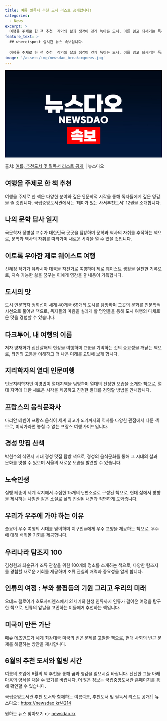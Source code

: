 ```yaml
---
title: 여름 필독서 추천 도서 리스트 공개합니다!
categories:
  - News
excerpt: >
  여행을 주제로 한 책 추천  작가의 삶과 생각이 깊게 녹아든 도서, 이를 읽고 되새기는 독서는 여행을 떠난 …
feature_text: >
  ## whereispost 실시간 뉴스 속보입니다.

  여행을 주제로 한 책 추천  작가의 삶과 생각이 깊게 녹아든 도서, 이를 읽고 되새기는 독서는 여행을 떠난 …
image: '/assets/img/newsdao_breakingnews.jpg'
---
```


![뉴스다오 속보](/assets/img/newsdao_breakingnews.jpg)

<p>출처: <a href="https://newsdao.kr/4214" rel="dofollow">여름, 추천도서 및 필독서 리스트 공개!</a> | 뉴스다오</p>

<h2 data-ke-size="size26">여행을 주제로 한 책 추천</h2>
<p data-ke-size="size16">여행을 주제로 한 책은 다양한 분야와 깊은 인문학적 시각을 통해 독자들에게 깊은 영감을 줄 것입니다. 국립중앙도서관에서는 '테마가 있는 사서추천도서' 12권을 소개합니다.</p>

<h2 data-ke-size="size24">나의 문학 답사 일지</h2>
<p data-ke-size="size16">국문학자 정병설 교수가 대한민국 곳곳을 탐방하며 문학과 역사의 자취를 추적하는 책으로, 문학과 역사의 자취를 따라가며 새로운 시각을 열 수 있을 것입니다. </p>

<h2 data-ke-size="size24">이토록 우아한 제로 웨이스트 여행</h2>
<p data-ke-size="size16">신혜정 작가가 유라시아 대륙을 자전거로 여행하며 제로 웨이스트 생활을 실천한 기록으로, 지속 가능한 삶을 꿈꾸는 이에게 영감을 줄 내용이 가득합니다.</p>

<h2 data-ke-size="size24">도시의 맛</h2>
<p data-ke-size="size16">도시 인문학자 정희섭이 세계 40개국 69개의 도시를 탐방하며 그곳의 문화를 인문학적 시선으로 풀어낸 책으로, 독자들의 마음을 설레게 할 명언들을 통해 도시 여행의 다채로운 맛을 경험할 수 있습니다.</p>

<h2 data-ke-size="size24">다크투어, 내 여행의 이름</h2>
<p data-ke-size="size16">저자 양재화가 집단살해의 현장을 여행하며 고통을 기억하는 것의 중요성을 깨닫는 책으로, 타인의 고통을 이해하고 더 나은 미래를 고민해 보게 합니다.</p>

<h2 data-ke-size="size24">지리학자의 열대 인문여행</h2>
<p data-ke-size="size16">인문지리학자인 이영민이 열대지역을 탐방하며 열대의 진정한 모습을 소개한 책으로, 열대 지역에 대한 새로운 시각을 제공하고 진정한 열대를 경험할 방법을 안내합니다.</p>

<h2 data-ke-size="size24">프랑스의 음식문화사</h2>
<p data-ke-size="size16">마리안 테벤이 프랑스 음식이 세계 최고가 되기까지의 역사를 다양한 관점에서 다룬 책으로, 미식가라면 놓칠 수 없는 프랑스 여행 가이드입니다.</p>

<h2 data-ke-size="size24">경성 맛집 산책</h2>
<p data-ke-size="size16">박현수의 식민지 시대 경성 맛집 탐방 책으로, 경성의 음식문화를 통해 그 시대의 삶과 문화를 엿볼 수 있으며 서울의 새로운 모습을 발견할 수 있습니다.</p>

<h2 data-ke-size="size24">노숙인생</h2>
<p data-ke-size="size16">실뱅 테송이 세계 각지에서 수집한 15개의 단편소설로 구성된 책으로, 현대 삶에서 방향을 제시하는 나침반 같은 소설로 삶의 진실된 내면과 직면하게 도와줍니다.</p>

<h2 data-ke-size="size24">우리가 우주에 가야 하는 이유</h2>
<p data-ke-size="size16">폴윤이 우주 여행의 시대를 맞이하며 지구인들에게 우주 교양을 제공하는 책으로, 우주에 대해 배워볼 기회를 제공합니다.</p>

<h2 data-ke-size="size24">우리나라 탐조지 100</h2>
<p data-ke-size="size16">김성현과 최순규가 조류 관찰을 위한 100개의 명소를 소개하는 책으로, 다양한 탐조지를 경험할 새로운 기회를 제공하며 조류 관찰의 매력과 중요성을 알게 합니다.</p>

<h2 data-ke-size="size24">인류의 여정 : 부와 불평등의 기원 그리고 우리의 미래</h2>
<p data-ke-size="size16">오데드 갤로어가 호모사피엔스에서 21세기의 현생 인류까지 인류가 걸어온 여정을 탐구한 책으로, 인류의 앞날을 고민하는 이들에게 추천하는 책입니다.</p>

<h2 data-ke-size="size24">미국이 만든 가난</h2>
<p data-ke-size="size16">매슈 데즈먼드가 세계 최강대국 미국의 빈곤 문제를 고찰한 책으로, 현대 사회의 빈곤 문제를 해결하는 방안을 제시합니다.</p>

<h2 data-ke-size="size24">6월의 추천 도서와 힐링 시간</h2>
<p data-ke-size="size16">여름의 초입에 6월의 책 추천을 통해 꿈과 영감을 얻으시길 바랍니다. 선선한 그늘 아래 마음의 양식을 채울 수 있기를 바랍니다. 더 많은 정보는 국립중앙도서관 홈페이지를 통해 확인할 수 있습니다.</p>
<p data-ke-size="size16">국립중앙도서관 추천 도서와 함께하는 여름여름, 추천도서 및 필독서 리스트 공개! | 뉴스다오 : <a href="https://newsdao.kr/4214">https://newsdao.kr/4214</a></p> 

원하는 뉴스 찾아보기 👉 <a href="https://newsdao.kr" rel="dofollow">newsdao.kr</a>


